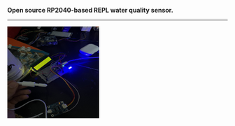 <b> Open source RP2040-based REPL water quality sensor.</b> <hr/>
<img src="IMG_8091.JPG" height="210vh" width="210vh" />
